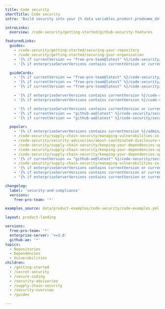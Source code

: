 ```yaml
---
title: Code security
shortTitle: Code security
intro: 'Build security into your {% data variables.product.prodname_dotcom %} workflow with features to keep secrets and vulnerabilities out of your codebase{% if currentVersion != "github-ae@latest" %}, and to maintain your software supply chain{% endif %}.'

introLinks:
  overview: /code-security/getting-started/github-security-features

featuredLinks:
  guides:
    - /code-security/getting-started/securing-your-repository
    - /code-security/getting-started/securing-your-organization
    - '{% if currentVersion == "free-pro-team@latest" %}/code-security/security-advisories/creating-a-security-advisory{% endif %}'
    - '{% if enterpriseServerVersions contains currentVersion or currentVersion == "github-ae@latest" %}/code-security/secure-coding/automatically-scanning-your-code-for-vulnerabilities-and-errors/setting-up-code-scanning-for-a-repository{% endif%}'

  guideCards:
    - '{% if currentVersion == "free-pro-team@latest" %}/code-security/supply-chain-security/managing-vulnerabilities-in-your-projects-dependencies/configuring-dependabot-security-updates{% endif %}'
    - '{% if currentVersion == "free-pro-team@latest" %}/code-security/supply-chain-security/keeping-your-dependencies-updated-automatically/enabling-and-disabling-version-updates{% endif %}'
    - '{% if currentVersion == "free-pro-team@latest" %}/code-security/secure-coding/automatically-scanning-your-code-for-vulnerabilities-and-errors/setting-up-code-scanning-for-a-repository{% endif %}'

    - '{% if enterpriseServerVersions contains currentVersion %}/code-security/supply-chain-security/understanding-your-software-supply-chain/exploring-the-dependencies-of-a-repository{% endif %}'
    - '{% if enterpriseServerVersions contains currentVersion %}/code-security/supply-chain-security/managing-vulnerabilities-in-your-projects-dependencies/configuring-notifications-for-vulnerable-dependencies{% endif %}'

    - '{% if enterpriseServerVersions contains currentVersion or currentVersion == "github-ae@latest" %}/code-security/secret-security/configuring-secret-scanning-for-your-repositories{% endif %}'
    - '{% if currentVersion == "github-ae@latest" %}/code-security/secure-coding/integrating-with-code-scanning/uploading-a-sarif-file-to-github{% endif %}'
    - '{% if currentVersion == "github-ae@latest" %}/code-security/secure-coding/using-codeql-code-scanning-with-your-existing-ci-system{% endif %}'

  popular:
    - '{% if enterpriseServerVersions contains currentVersion %}/admin/release-notes{% endif %}'
    - /code-security/supply-chain-security/managing-vulnerabilities-in-your-projects-dependencies/about-alerts-for-vulnerable-dependencies
    - /code-security/security-advisories/about-coordinated-disclosure-of-security-vulnerabilities
    - /code-security/supply-chain-security/keeping-your-dependencies-updated-automatically/keeping-your-actions-up-to-date-with-dependabot
    - /code-security/supply-chain-security/keeping-your-dependencies-updated-automatically/configuration-options-for-dependency-updates
    - /code-security/supply-chain-security/keeping-your-dependencies-updated-automatically/managing-encrypted-secrets-for-dependabot
    - '{% if currentVersion == "github-ae@latest" %}/code-security/secret-security/about-secret-scanning{% endif %}'
    - /code-security/supply-chain-security/managing-vulnerabilities-in-your-projects-dependencies/troubleshooting-the-detection-of-vulnerable-dependencies
    - '{% if enterpriseServerVersions contains currentVersion or currentVersion == "github-ae@latest" %}/code-security/secure-coding/automatically-scanning-your-code-for-vulnerabilities-and-errors/configuring-the-codeql-workflow-for-compiled-languages{% endif %}'
    - '{% if enterpriseServerVersions contains currentVersion or currentVersion == "github-ae@latest" %}/code-security/secure-coding/automatically-scanning-your-code-for-vulnerabilities-and-errors/troubleshooting-the-codeql-workflow{% endif %}'
    - '{% if enterpriseServerVersions contains currentVersion or currentVersion == "github-ae@latest" %}/code-security/secure-coding/automatically-scanning-your-code-for-vulnerabilities-and-errors/running-codeql-code-scanning-in-a-container{% endif %}'

changelog:
  label: 'security-and-compliance'
  versions:
    free-pro-team: '*'

examples_source: data/product-examples/code-security/code-examples.yml

layout: product-landing

versions:
  free-pro-team: '*'
  enterprise-server: '>=3.0'
  github-ae: '*'
topics:
  - Repositories
  - Dependencies
  - Vulnerabilities
children:
  - /getting-started
  - /secret-security
  - /secure-coding
  - /security-advisories
  - /supply-chain-security
  - /security-overview
  - /guides

---
```

